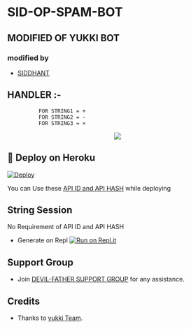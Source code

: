 # SID-OP-SPAM-BOT
## MODIFIED OF YUKKI BOT
### modified  by 

  - [SIDDHANT](https://t.me/siddhant_devil)

## HANDLER :-
              FOR STRING1 = +
              FOR STRING2 = -
              FOR STRING3 = ×

<p align="center">
  <img src="https://telegra.ph/file/1c6a36ba592baf8654155.jpg">
</p>

## 🚀 Deploy on Heroku 
[![Deploy](https://www.herokucdn.com/deploy/button.svg)](https://dashboard.heroku.com/new?template=https%3A%2F%2Fgithub.com%2Funknownforall1%2FDEVIL-FATHER-SPAM-BOT)

You can Use these [API ID and API HASH](https://t.me/OfficialYukki/135) while deploying

## String Session
No Requirement of API ID and API HASH

   - Generate on Repl [![Run on Repl.it](https://repl.it/badge/github/unknownforall1/DEVIL-FATHER-SPAM-BOT)](https://replit.com/@unknownforall1/SPAM-BOT-REPL-BY-SIDDHANT-DEVIL#main.py)

   

## Support Group
   - Join [DEVIL-FATHER SUPPORT GROUP](https://t.me/officialyukki) for any assistance.
## Credits
   - Thanks to [yukki Team](https://t.me/officialyukki).
